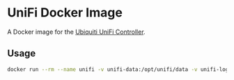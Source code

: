 # UniFi Docker Image

A Docker image for the [Ubiquiti UniFi Controller](https://www.ubnt.com).

## Usage

```bash
docker run --rm --name unifi -v unifi-data:/opt/unifi/data -v unifi-logs:/opt/unifi/logs -p 8080:8080 -p 8443:8443 -p 8843:8843 -p 8880:8880 ipstatic/unifi:5.4.19-1
```
